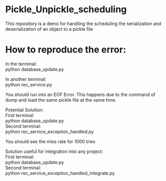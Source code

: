 # Pickle_Unpickle_scheduling
This repository is a demo for handling the scheduling the serialization and deserialization of an object to a pickle file<br/>


# How to reproduce the error:<br/>

In the terminal:<br/>
python database_update.py<br/>

In another terminal:<br/>
python rec_service.py<br/>

You should run into an EOF Error. This happens due to the command of dump and load the same pickle file at the same time.<br/>


Potential Solution:<br/>
First terminal:<br/>
python database_update.py<br/>
Second terminal:<br/>
python rec_service_exception_handled.py<br/>

You should see the miss rate for 1000 tries<br/>


Solution useful for integration into any project:<br/>
First terminal:<br/>
python database_update.py<br/>
Second terminal:<br/>
python rec_service_exception_handled_integrate.py<br/>
